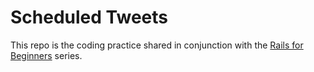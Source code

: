 # Scheduled Tweets

This repo is the coding practice shared in conjunction with the [Rails for Beginners](https://gorails.com/series/rails-for-beginners) series.
